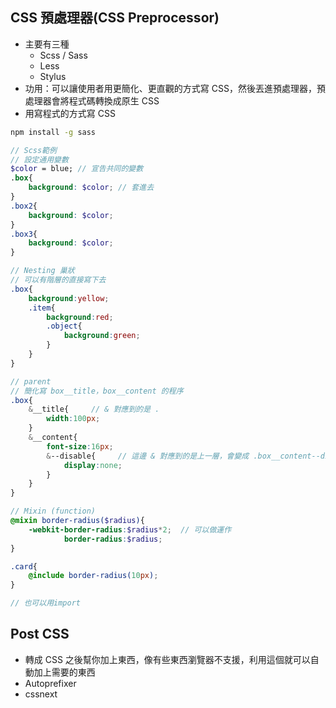 ## CSS 預處理器(CSS Preprocessor)
- 主要有三種
    - Scss / Sass
    - Less
    - Stylus
- 功用：可以讓使用者用更簡化、更直觀的方式寫 CSS，然後丟進預處理器，預處理器會將程式碼轉換成原生 CSS
- 用寫程式的方式寫 CSS
    
```cmd
npm install -g sass
```

```Scss
// Scss範例
// 設定通用變數
$color = blue; // 宣告共同的變數
.box{
    background: $color; // 套進去
}
.box2{
    background: $color;
}
.box3{
    background: $color;
}

// Nesting 巢狀
// 可以有階層的直接寫下去
.box{
    background:yellow;
    .item{
        background:red;
        .object{
            background:green;
        }
    }
}

// parent
// 簡化寫 box__title，box__content 的程序
.box{
    &__title{     // & 對應到的是 .
        width:100px;
    }
    &__content{
        font-size:16px;
        &--disable{     // 這邊 & 對應到的是上一層，會變成 .box__content--disable{}
            display:none;
        }
    }
}

// Mixin (function)
@mixin border-radius($radius){
    -webkit-border-radius:$radius*2;  // 可以做運作
            border-radius:$radius;
}

.card{
    @include border-radius(10px);
}

// 也可以用import
```

## Post CSS
- 轉成 CSS 之後幫你加上東西，像有些東西瀏覽器不支援，利用這個就可以自動加上需要的東西
- Autoprefixer
- cssnext
